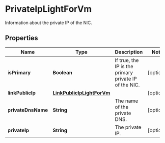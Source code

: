 

# PrivateIpLightForVm

Information about the private IP of the NIC.

## Properties

| Name | Type | Description | Notes |
|------------ | ------------- | ------------- | -------------|
|**isPrimary** | **Boolean** | If true, the IP is the primary private IP of the NIC. |  [optional] |
|**linkPublicIp** | [**LinkPublicIpLightForVm**](LinkPublicIpLightForVm.md) |  |  [optional] |
|**privateDnsName** | **String** | The name of the private DNS. |  [optional] |
|**privateIp** | **String** | The private IP. |  [optional] |



